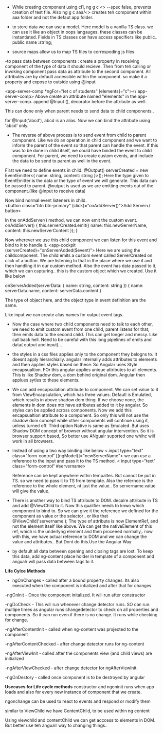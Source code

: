 - While creating component using cl1, ng g c <> --spec false, prevents creation of test file.
Also ng g c aaa/<> creates teh component within aaa folder and not the defaut app folder.

- to store data we can use a model. Here model is a vanilla TS class. we can use it like an object in oops langauges.
these classes can be instantiated. 
Fields in TS classes can have access specifiers like public..  public name :string;

- source maps allow us to map TS files to correspoding js files

-to pass data between components : create a property in receiving component of the type of data it should recieve. Then from teh calling or invoking component pass data as attribute to the second component. All attributes are by default accessible within the component. so make it a property and expose to outside using @input 

<app-server-comp *ngFor="let c of students" [elements]="c"></ app-server-comp>
Above create an attribute named "elements" in the app-server-comp. append @Input (), decorator before the attribute as well.

This can done only when parent needs to send data to child components..

for @Input('abcd'), abcd is an alias. Now we can bind the attribute using 'abcd' only.

- The reverse of above process is to send event from child to parent component. Like we do an operation in child component and we want to inform the parent of the event so that parent can handle the event. If this was to be done in child itself, we could have binded the event to child component. For parent, we need to create custom events, and include the data to be send to parent as well in the event.

First we need to define events in child. 
@Output() serverCreated = new EventEmitter<{ name: string, content: string }>();
Here the type given to EventEmitter is the data or the type of event we will generate. This data can be passed to parent. @output is used as we are emitting events out of the component.(like @input to receive data)

Now bind normal event listeners in child.   
<button class="btn btn-primary" (click)="onAddServer()">Add Server</ button>

In the onAddServer() method, we can now emit the custom event.
onAddServer() {
    this.serverCreated.emit({ name: this.newServerName, content: this.newServerContent });
  }
 
Now wherever we use this child component we can listen for this event and bind to it to handle it.
	  <app-cockpit (serverCreated)="onServerAdded($event)"></app-cockpit>
Here we are using the childcomponent. The child emits a custom event called ServerCreated on click of a button. We are listening to that in the place where we use it and then handling it in our custom method. Also the event has data passed to it, which we can capturing.. this is the custom object which we created. Use it like below

  onServerAdded(serverData: { name: string, content: string }) {
      name: serverData.name,
      content: serverData.content
  }
  
The type of object here, and the object type in event definition are the same.

Like input we can create alias names for output event tags..

- Now the case where two child components need to talk to each other, we need to emit custom event from one child, parent listens for that, then emits data to the second child. This can get longer and messy. Like call back hell.
Need to be careful with this long pipelines of emits and data( output and input)...

- the styles in a css files applies only to the component they belogns to. It doesnt apply hierarchially. angular internally adds attributes to elements and then applies styles based on these. So Angular uses Style encapsualtion. FOr this angular applies unique attributes to all elements. This is like Shadow dom, a dom behind original dom. Angular then applues sytles to these elements.

- We can add encapsulation attribute to component. We can set value to it from ViewEncapsulation, which has three values. Defautl is Emulated, which results in above shadow dom thing. If we choose none, the elements in dom does nto have attributes added to it by angular. So styles can be applied across components. Now we add this encapsualtion attribute to a component. So only this will not use the shadow dom concept while other components will continue using it, unless turned off. Third option Native is same as Emulated .But uses Shadow DOM concept of browser without angular intervention. So it is browser support based, So better use ANgualr suported one whihc will work in all browsers.

- Instead of using a two way binding like below
  <.input type="text" class="form-control" [(ngModel)]="newServerName">
  we can use a reference to the input and pass it to the TS method.
    < input type="text" class="form-control" #servername>
    
  Reference can be kept anywhere within tempaltes. But cannot be put in TS. so we need to pass it to TS from template. Also the refernce is the reference to the whole element, nt just the value.. So servername.value will give the value.
  
- There is another way to bind TS attribute to DOM. decalre attribute in TS and add @ViewChild to it. Now this qualifier needs to knwo which component to bind to. So we can give it the reference we defined for the component as value or the selector , or like that
@ViewChild('servername');
The type of attribute is now ElementRef, and not the element itself like above. We can get the nativeElement of this ref, which is the underlyng element and then proceeed normally,.
now with this, we have actual reference to DOM and we can change the value and attributes.. But Dont do this.Use the Angular Way


- by default all data between opening and closing tags are lost. To keep this data, add ng-content place holder in template of a component and angualr will pass data between tags to it.

**Life Cylce Methods**
- ngOnChanges - called after a bound property changes. Its also executed when the component is intialized and after that for changes

-ngOnInit - Once the component initalized. It will run after constructor

-ngDoCheck - This will run whenever change detector runs. SO can run multipe times as angular runs changedetector to check on all properties and components. So it can run even if there is no change. It runs while checking for change.

-ngAfterContentInit - called when ng-content was projected to the component

-ngAfterContentChecked - after change detector runs for ng-content 

-ngAfterViewInit - called after the components view (and child views) are initialized

-ngAfterViewChecked - after change detector for ngAfterViewInit

-ngOnDestory - called once component is to be destroyed by angular

**Usecases for Life cycle methods**
constructor and ngoninit runs when app loads and also for every new instance of component that we create.

ngonchange can be used to react to events and respond or modify them

similar to ViewChild we have ContentChild, to be used within ng content

Using viewchild and contentChild we can get acccess to elements in DOM. But better use teh angualr way to changing things..



